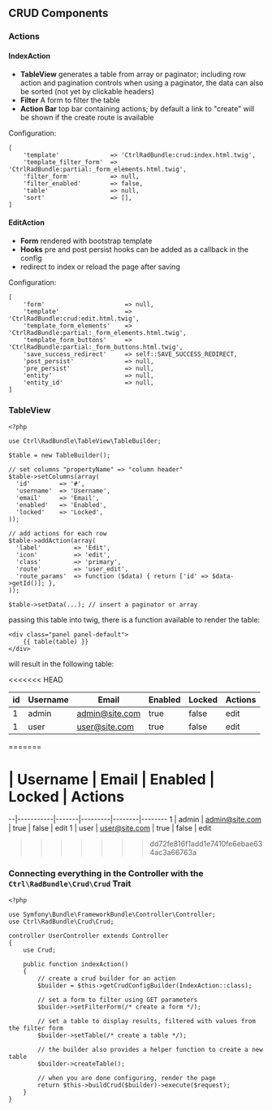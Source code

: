 ## CRUD Components

### Actions

#### IndexAction

* __TableView__
  generates a table from array or paginator; including row action and pagination controls
  when using a paginator, the data can also be sorted (not yet by clickable headers)
* __Filter__
  A form to filter the table
* __Action Bar__
  top bar containing actions; by default a link to "create" will be shown if the create route is available
  
  
Configuration:

```
[
    'template'              => 'CtrlRadBundle:crud:index.html.twig',
    'template_filter_form'  => 'CtrlRadBundle:partial:_form_elements.html.twig',
    'filter_form'           => null,
    'filter_enabled'        => false,
    'table'                 => null,
    'sort'                  => [],
]
```
  
#### EditAction

* __Form__
  rendered with bootstrap template
* __Hooks__
  pre and post persist hooks can be added as a callback in the config
* redirect to index or reload the page after saving

Configuration:

```
[
    'form'                      => null,
    'template'                  => 'CtrlRadBundle:crud:edit.html.twig',
    'template_form_elements'    => 'CtrlRadBundle:partial:_form_elements.html.twig',
    'template_form_buttons'     => 'CtrlRadBundle:partial:_form_buttons.html.twig',
    'save_success_redirect'     => self::SAVE_SUCCESS_REDIRECT,
    'post_persist'              => null,
    'pre_persist'               => null,
    'entity'                    => null,
    'entity_id'                 => null,
]
```

### TableView

```
<?php

use Ctrl\RadBundle\TableView\TableBuilder;

$table = new TableBuilder();

// set columns "propertyName" => "column header"
$table->setColumns(array(
  'id'        => '#',
  'username'  => 'Username',
  'email'     => 'Email',
  'enabled'   => 'Enabled',
  'locked'    => 'Locked',
));

// add actions for each row
$table->addAction(array(
  'label'         => 'Edit',
  'icon'          => 'edit',
  'class'         => 'primary',
  'route'         => 'user_edit',
  'route_params'  => function ($data) { return ['id' => $data->getId()]; },
));

$table->setData(...); // insert a paginator or array
```

passing this table into twig, there is a function available to render the table:

```
<div class="panel panel-default">
    {{ table(table) }}
</div>
```

will result in the following table:

<<<<<<< HEAD

| id  | Username  | Email          | Enabled | Locked | Actions |  
| --- | --------- | -------------- | ------- | ------ | ------- |  
| 1   | admin     | admin@site.com | true    | false  | edit    |  
| 1   | user      | user@site.com  | true    | false  | edit    |  

=======
# | Username  | Email | Enabled | Locked | Actions
--|-----------|-------|---------|--------|--------
1 | admin | admin@site.com | true | false | edit
1 | user | user@site.com | true | false | edit
>>>>>>> dd72fe816f1add1e7410fe6ebae634ac3a66763a


### Connecting everything in the Controller with the `Ctrl\RadBundle\Crud\Crud` Trait

```
<?php

use Symfony\Bundle\FrameworkBundle\Controller\Controller;
use Ctrl\RadBundle\Crud\Crud;

controller UserController extends Controller
{
    use Crud;

    public function indexAction()
    {
        // create a crud builder for an action
        $builder = $this->getCrudConfigBuilder(IndexAction::class);
        
        // set a form to filter using GET parameters
        $builder->setFilterForm(/* create a form */);
        
        // set a table to display results, filtered with values from the filter form
        $builder->setTable(/* create a table */);
        
        // the builder also provides a helper function to create a new table
        $builder->createTable();
        
        // when you are done configuring, render the page
        return $this->buildCrud($builder)->execute($request);
    }
}
```
